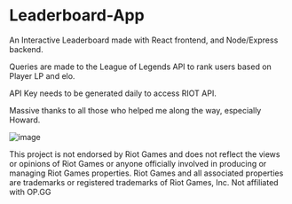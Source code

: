 # Leaderboard-App
An Interactive Leaderboard made with React frontend, and Node/Express backend. 

Queries are made to the League of Legends API to rank users based on Player LP and elo. 

API Key needs to be generated daily to access RIOT API. 

Massive thanks to all those who helped me along the way, especially Howard. 

![image](https://user-images.githubusercontent.com/29319134/232168584-2a120689-d28f-4aa1-bd04-e3ce35539cc3.png)

This project is not endorsed by Riot Games and does not reflect the views or opinions of Riot Games
or anyone officially involved in producing or managing Riot Games properties. Riot Games and all
associated properties are trademarks or registered trademarks of Riot Games, Inc.
Not affiliated with OP.GG
